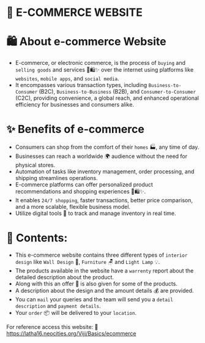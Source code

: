 # 🛒 E-COMMERCE WEBSITE

# 🛍️ About e-commerce Website

* E-commerce, or electronic commerce, is the process of `buying` and `selling goods` and services 🛒🛍️✨ over the internet using platforms like `websites`, `mobile apps`, and `social media`. 
* It encompasses various transaction types, including `Business-to-Consumer` (B2C), `Business-to-Business` (B2B), and `Consumer-to-Consumer` (C2C), providing convenience, a global reach, and enhanced operational efficiency for businesses and consumers alike.

# ✨ Benefits of e-commerce

* Consumers can shop from the comfort of their `homes` 🏭, any time of day. 
* Businesses can reach a worldwide 🌍 audience without the need for physical stores. 
* Automation of tasks like inventory management, order processing, and shipping streamlines operations. 
* E-commerce platforms can offer personalized product recommendations and shopping experiences 🛒🛍️✨. 
* It enables `24/7 shopping`, faster transactions, better price comparison, and a more scalable, flexible business model.
* Utilize digital tools 📝 to track and manage inventory in real time. 

 # 📑 Contents:

* This e-commerce website contains three different types of `interior design` like `Wall Design` 🚪, `Furniture` 🪑 and `Light Lamp` 💡.
* The products available in the website have a `warrenty` report about the detailed description about the product.
* Along with this an offer 🎉 is also given for some of the products.
* A description about the design and the amount details 💰 are provided.
* You can `mail` your queries and the team will send you a `detail description` and `payment details`.
* Your `order` 📦 will be delivered to your `location`.
 
 For reference access this website: 🔗 https://latha16.neocities.org/Viji/Basics/ecommerce
